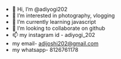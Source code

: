 - 👋 Hi, I’m @adiyogi202
- 👀 I’m interested in photography, vlogging
- 🌱 I’m currently learning javascript
- 💞️ I’m looking to collaborate on github
- 📫 my instagram id - adiyogi_202
-    my email- adijoshi202@gmail.com
-    my whatsapp- 8126761178

<!---
adiyogi202/adiyogi202 is a ✨ special ✨ repository because its `README.md` (this file) appears on your GitHub profile.
You can click the Preview link to take a look at your changes.
--->
